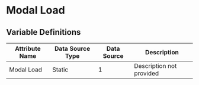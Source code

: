 # Modal Load

### 

## Variable Definitions

| Attribute Name|Data Source Type|Data Source|Description|
| --- | --- | --- | --- |
|Modal Load|Static|1|Description not provided|



